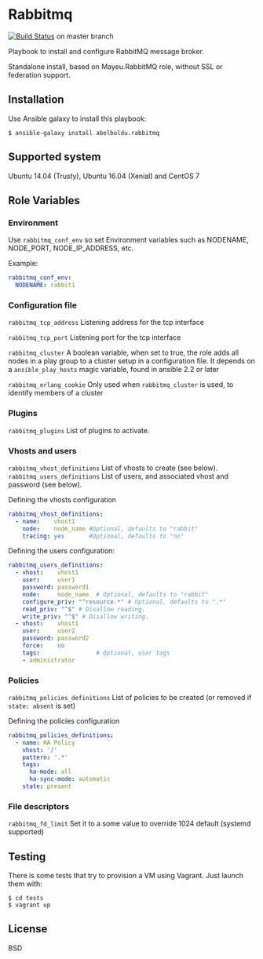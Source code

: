 Rabbitmq 
========

[![Build Status](https://travis-ci.org/abelboldu/ansible-rabbitmq.svg?branch=master)](https://travis-ci.org/abelboldu/ansible-rabbitmq) on master branch

Playbook to install and configure RabbitMQ message broker.

Standalone install, based on Mayeu.RabbitMQ role, without SSL or federation
support.

## Installation

Use Ansible galaxy to install this playbook:

    $ ansible-galaxy install abelboldu.rabbitmq

## Supported system

Ubuntu 14.04 (Trusty), Ubuntu 16.04 (Xenial) and CentOS 7

## Role Variables

### Environment

Use `rabbitmq_conf_env` so set Environment variables such as NODENAME,
NODE_PORT, NODE_IP_ADDRESS, etc.

Example:

```yaml
rabbitmq_conf_env:
  NODENAME: rabbit1

```

### Configuration file

`rabbitmq_tcp_address` Listening address for the tcp interface

`rabbitmq_tcp_port` Listening port for the tcp interface

`rabbitmq_cluster` A boolean variable, when set to true, the role adds all nodes in a play group to a cluster setup in a configuration file. It depends on a `ansible_play_hosts` magic variable, found in ansible 2.2 or later

`rabbitmq_erlang_cookie` Only used when `rabbitmq_cluster` is used, to identify members of a cluster

### Plugins

`rabbitmq_plugins` List of plugins to activate.

### Vhosts and users

`rabbitmq_vhost_definitions` List of vhosts to create (see below).
`rabbitmq_users_definitions` List of users, and associated vhost and password (see below).

Defining the vhosts configuration

```yaml
rabbitmq_vhost_definitions:
  - name:    vhost1
    node:    node_name #Optional, defaults to "rabbit"
    tracing: yes       #Optional, defaults to "no"
```

Defining the users configuration:

```yaml
rabbitmq_users_definitions:
  - vhost:    vhost1
    user:     user1
    password: password1
    node:     node_name  # Optional, defaults to "rabbit"
    configure_priv: "^resource.*" # Optional, defaults to ".*"
    read_priv: "^$" # Disallow reading.
    write_priv: "^$" # Disallow writing.
  - vhost:    vhost1
    user:     user2
    password: password2
    force:    no
    tags:                # Optional, user tags
    - administrator
```

### Policies

`rabbitmq_policies_definitions` List of policies to be created (or removed if `state: absent` is set)

Defining the policies configuration

```yaml
rabbitmq_policies_definitions:
  - name: HA Policy
    vhost: '/'
    pattern: '.*'
    tags:
      ha-mode: all
      ha-sync-mode: automatic
    state: present
```

### File descriptors

`rabbitmq_fd_limit` Set it to a some value to override 1024 default (systemd supported)

## Testing

There is some tests that try to provision a VM using Vagrant. Just launch them
with:

    $ cd tests
    $ vagrant up



## License

BSD
